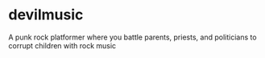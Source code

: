 # devilmusic
A punk rock platformer where you battle parents, priests, and politicians to corrupt children with rock music
